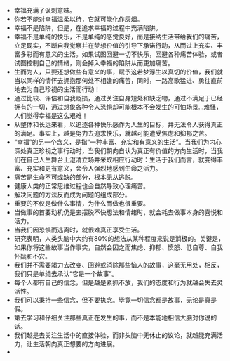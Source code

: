 - 幸福充满了讽刺意味。
- 你若不能对幸福温柔以待，它就可能化作灰烟。
- 幸福不是陷阱，但是，在追求幸福的过程中充满陷阱。
- 幸福不是单纯的快乐，不是单纯的感觉良好，而是接纳生活带给我们的痛苦，立足现实，不断自我觉察并在梦想价值的引导下承诺行动，从而过上充实、丰富多彩而有意义的生活。如果试图回避一切不快乐，回避各种痛苦体验，或者试图控制自己的情绪，则会掉入幸福的陷阱从而更加痛苦。
- 生而为人，只要还想做些有意义的事，赋予这若梦浮生以真切的价值，我们就当以同样的情怀去拥抱那何处不相逢的痛苦，同时，一路高歌猛进、勇往直前地去为自己珍视的生活而行动！
- 通过比较、评估和自我贬损，通过关注自身短处和缺乏物，通过不满足于已经拥有的一切，通过想象各种令人恐惧却可能根本不会发生的可怕场景…难怪，人们觉得幸福是这么艰难！
- 从整体和长远来看，以追逐各种快乐感作为人生的目标，并无法令人获得真正的满足。事实上，越是努力去追求快乐，就越可能遭受焦虑和抑郁之苦。
- “幸福”的另一个含义，是指“一种丰富、充实和有意义的生活”。当我们为内心深处真正珍视之事行动时，当我们朝向自认为真正有价值的方向生活时，当我们在自己人生舞台上澄清立场并采取相应行动时：生活于我们而言，就变得丰富、充实和更有意义，会令人强烈地感到生命之活力。
- 痛苦是生命不可或缺的部分，根本无从逃脱。
- 健康人类的正常思维过程也会自然导致心理痛苦。
- 解决问题的方法反而成为问题的组成部分。
- 重要的不仅是做什么事情，为什么而做也很重要。
- 当做事的首要动机仍是去摆脱不快想法和情绪时，就会耗去做事本身的喜悦和活力。
- 当我们因恐惧而逃离时，就很难真正享受生活。
- 研究表明，人类头脑中大约有80%的想法从某种程度来说是消极的。关键是，如果你将这些故事当作事实，自然会因之而焦虑、抑郁、愤怒、低自尊、自我怀疑和不安。
- 我们并不需要竭力去改变、回避或消除那些恼人的故事，这毫无用处，相反，我们只是单纯去承认“它是一个故事”。
- 每个人都有自己的信念，但是越是紧抓不放，我们的态度和行为就越会失去灵活性。
- 我们可以秉持一些信念，但不要执念。毕竟一切信念都是故事，无论是真是假。
- 第去学习和仔细关注那些真正在发生的事，而不是本能地相信大脑对你说的话。
- 我们越是去关注生活中的直接体验，而非头脑中无休止的议论，就越能充满活力，让生活朝向真正想要的方向进展。
- 